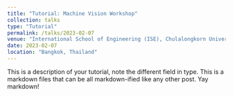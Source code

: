 ```yaml
---
title: "Tutorial: Machine Vision Workshop"
collection: talks
type: "Tutorial"
permalink: /talks/2023-02-07
venue: "International School of Engineering (ISE), Chulalongkorn University"
date: 2023-02-07
location: "Bangkok, Thailand"
---
```


This is a description of your tutorial, note the different field in type. This is a markdown files that can be all markdown-ified like any other post. Yay markdown!
